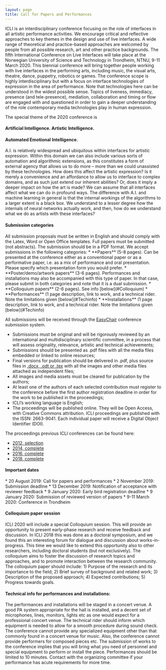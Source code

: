 ```yaml
---
layout: page
title: Call for Papers and Performances
---
```



ICLI is an interdisciplinary conference focusing on the role of interfaces in all artistic performance activities. We encourage critical and reflective approaches to key themes in the design and use of live interfaces. A wide range of theoretical and practice-based approaches are welcomed by people from all possible research, art and other practice backgrounds.
The fifth International Conference on Live Interfaces will take place at the Norwegian University of Science and Technology in Trondheim, NTNU, 9-11 March 2020. This biennial conference will bring together people working with live interfaces in the performing arts, including music, the visual arts, theatre, dance, puppetry, robotics or games. The conference scope is highly interdisciplinary but with a focus on interface technologies of expression in the area of performance. Note that technologies here can be understood in the widest possible sense. Topics of liveness, immediacy, presence (and tele-presence), mediation, collaboration and timing or flow are engaged with and questioned in order to gain a deeper understanding of the role contemporary media technologies play in human expression.


The special theme of the 2020 conference is
#### Artificial Intelligence. Artistic Intelligence. 
#### Automated Emotional Intelligence.  
A.I. is relatively widespread and ubiquitous within interfaces for artistic expression. Within this domain we can also include various sorts of automation and algorithmic extensions, as this constitutes a form of external agency that allows us to do more – more than we could unassisted by these technologies. How does this affect the artistic expression? Is it merely a convenience and an affordance to allow us to interface to complex domains, and as such just extend our inherent abilities? Or, does it imply a deeper impact on how the art is made? We can assume that all interfaces affect what we can do in profound ways. The difference with A.I. and machine learning in general is that the internal workings of the algorithms to a larger extent is a black box. We understand to a lesser degree how the internals of neural networks actually work, and then, how do we understand what we do as artists with these interfaces?

<h4> Submission categories</h4>
All submission proposals must be written in English and should comply with the Latex, Word or Open Office templates. Full papers must be submitted (not abstracts). The submission should be in a PDF format. We accept submissions in the following categories: 
* **Papers** (5-8 pages). Can be presented at the conference either as a conventional paper or as a performative paper, i.e. as a mix of performance and oral presentation. Please specify which presentation form you would prefer. 
* **Poster/demo/artwork papers** (3-6 pages). Performances and installations may also be accompanied with this type of paper. In that case, please submit in both categories and note that it is a dual submission. 
* **Colloquium papers** (2-6 pages). See info [below](#Colloquium) 
* **Performances** (1 page description, link to work, and a technical rider. Note the limitations given [below](#Techinfo)
* **Installations** (1 page description, link to work, and a technical rider. Note the limitations given [below](#Techinfo)  

All submissions will be received through the [EasyChair](https://easychair.org/account/signin?l=E4u33zK3XtcTGIrHQWUrkc) conference submission system. 
* Submissions must be original and will be rigorously reviewed by an international and multidisciplinary scientific committee, in a process that will assess originality, relevance, artistic and technical achievements; 
* Submissions should be presented as .pdf files with all the media files embedded or linked to online resources; 
* Final versions for publication should be delivered in .pdf, plus source files in [.docx, .odt or .tex](http://folk.ntnu.no/oyvinbra/Icli2020templates/ICLI2020templates.zip) with all the images and other media files attached as independent files; 
* All images and media assets must be cleared for publication by the authors; 
* At least one of the authors of each selected contribution must register to the conference before the first author registration deadline in order for the work to be published in the proceedings; 
* ICLI’s working language is English; 
* The proceedings will be published online. They will be Open Access, with Creative Commons attribution. ICLI proceedings are published with the ISSN: 2663-9041. Each individual paper will receive a Digital Object Identifier (DOI).  

The proceedings previous ICLI conferences can be found here:
* [2012, selection](http://arteca.mit.edu/journal/leonardo-volume-48-issue-3) 
* [2014, complete](http://www.cityarts.com/adrianasa/ICLI_2014-Proceedings.pdf) 
* [2016, complete](http://thormagnusson.github.io/liveinterfaces/proceedings2016.html) 
* [2018, complete](http://www.liveinterfaces.org/2018/) 


<h4>Important dates</h4>
* 20 August 2019: Call for papers and performances 
* 2 November 2019: Submission deadline 
* 13 December 2019: Notification of acceptance with reviewer feedback 
* 9 January 2020: Early bird registration deadline 
* 9 January 2020: Submission of reviewed version of papers 
* 9-11 March 2020: Conference in Trondheim 


<h4> <a name="Colloquium"> Colloquium paper session </a></h4>
ICLI 2020 will include a special Colloquium session. This will provide an opportunity to present early-phase research and receive feedback and discussion. In ICLI 2018 this was done as a doctoral symposium, and we found this an interesting forum for dialogue and discussion about works-in-progress. This time we would like to extend this opportunity also to other researchers, including doctoral students (but not exclusively). The colloquium aims to foster the discussion of research topics and approaches, and to promote interaction between the research community.
The colloquium paper should include: 1) Purpose of the research and its importance to the field; 2) Brief survey of background and related work; 3) Description of the proposed approach; 4) Expected contributions; 5) Progress towards goals.

<h4> <a name="Techinfo"> Technical info for performances and installations:</a></h4>
The performances and installations will be staged in a concert venue. A good PA system appropriate for the hall is installed, and a decent set of microphones, lines, monitors, lights etc as one would expect for a professional concert venue. The technical rider should inform which equipment is needed to allow for a smooth procedure during sound check. The conference cannot provide any specialized equipment other than that commonly found in a concert venue for music. Also, the conference cannot provide performers for composed pieces etc. The submission of works to the conference implies that you will bring what you need of personnel and special equipment to perform or install the piece.
Performances should be limited to 10 minutes. Contact with the organizing committee if your performance has acute requirements for more time.